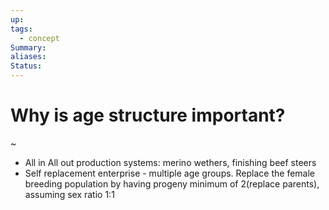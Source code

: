 ```yaml
---
up: 
tags:
  - concept
Summary: 
aliases: 
Status:
---
```

# Why is age structure important?
~
- All in All out production systems: merino wethers, finishing beef steers
- Self replacement enterprise - multiple age groups. Replace the female breeding population by having progeny minimum of 2(replace parents), assuming sex ratio 1:1